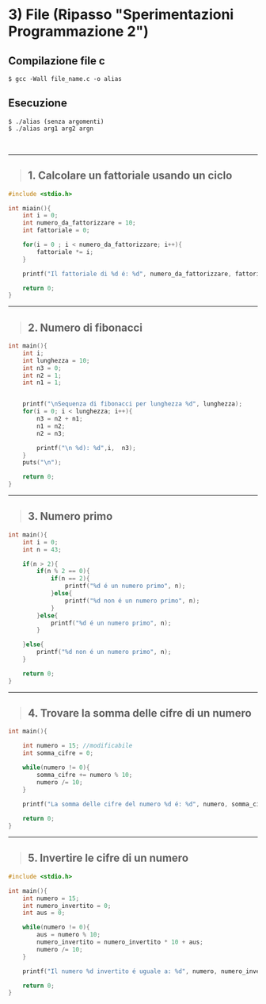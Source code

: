 # 3) File (Ripasso "Sperimentazioni Programmazione 2") #


## Compilazione file c
```
$ gcc -Wall file_name.c -o alias
```
## Esecuzione
```
$ ./alias (senza argomenti)
$ ./alias arg1 arg2 argn
```

<br/>
<hr/>

> ## 1. Calcolare un fattoriale usando un ciclo
```c
#include <stdio.h>

int miain(){
    int i = 0;
    int numero_da_fattorizzare = 10;
    int fattoriale = 0;

    for(i = 0 ; i < numero_da_fattorizzare; i++){
        fattoriale *= i;
    }

    printf("Il fattoriale di %d é: %d", numero_da_fattorizzare, fattoriale);

    return 0;
}
```

<hr/>

> ## 2. Numero di fibonacci

```c
int main(){
    int i;
    int lunghezza = 10;
    int n3 = 0;
    int n2 = 1;
    int n1 = 1;


    printf("\nSequenza di fibonacci per lunghezza %d", lunghezza);
    for(i = 0; i < lunghezza; i++){
        n3 = n2 + n1;
        n1 = n2;
        n2 = n3;

        printf("\n %d): %d",i,  n3);
    }
    puts("\n");

    return 0;
}
```

<hr/>

> ## 3. Numero primo
```c
int main(){
    int i = 0;
    int n = 43;

    if(n > 2){
        if(n % 2 == 0){
            if(n == 2){
                printf("%d é un numero primo", n);
            }else{
                printf("%d non é un numero primo", n);
            }
        }else{
            printf("%d é un numero primo", n);
        }

    }else{
        printf("%d non é un numero primo", n);
    }

    return 0;
}
```

<hr/>

> ## 4. Trovare la somma delle cifre di un numero
```c
int main(){

    int numero = 15; //modificabile
    int somma_cifre = 0;

    while(numero != 0){
        somma_cifre += numero % 10;
        numero /= 10;
    }

    printf("La somma delle cifre del numero %d é: %d", numero, somma_cifre);
    
    return 0;
}
```
<hr/>

> ## 5. Invertire le cifre di un numero

```c
#include <stdio.h>

int main(){
    int numero = 15;
    int numero_invertito = 0;
    int aus = 0;

    while(numero != 0){
        aus = numero % 10;
        numero_invertito = numero_invertito * 10 + aus;
        numero /= 10;
    }

    printf("Il numero %d invertito é uguale a: %d", numero, numero_invertito);

    return 0;
}
```
